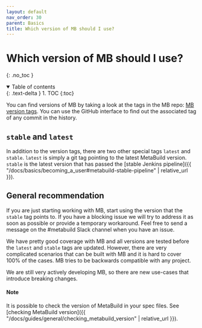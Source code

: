 ```yaml
---
layout: default
nav_order: 30
parent: Basics
title: Which version of MB should I use?
---
```


# Which version of MB should I use?
{: .no_toc }


<details open markdown="block">
  <summary>
    Table of contents
  </summary>
  {: .text-delta }
1. TOC
{:toc}
</details>




You can find versions of MB by taking a look at the tags in the MB repo: [MB version tags](https://git.corp.adobe.com/meta-build/meta-build/tags). You can use the GitHub interface to find out the associated tag of any commit in the history.

## `stable` and `latest`

In addition to the version tags, there are two other special tags `latest` and `stable`. `latest` is simply a git tag pointing to the latest MetaBuild version. `stable` is the latest version that has passed the [stable Jenkins pipeline]({{ "/docs/basics/becoming_a_user#metabuild-stable-pipeline" | relative_url }}).

## General recommendation

If you are just starting working with MB, start using the version that the `stable` tag points to. If you have a blocking issue we will try to address it as soon as possible or provide a temporary workaround. Feel free to send a message on the #metabuild Slack channel when you have an issue.

We have pretty good coverage with MB and all versions are tested before the `latest` and `stable` tags are updated. However, there are very complicated scenarios that can be built with MB and it is hard to cover 100% of the cases. MB tries to be backwards compatible with any project.

We are still very actively developing MB, so there are new use-cases that introduce breaking changes.

#### Note
It is possible to check the version of MetaBuild in your spec files. See [checking MetaBuild version]({{ "/docs/guides/general/checking_metabuild_version" | relative_url }}).
